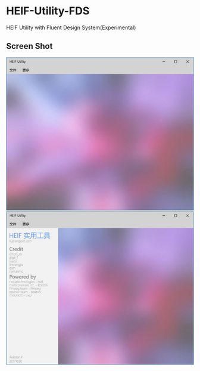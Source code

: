 # HEIF-Utility-FDS
HEIF Utility with Fluent Design System(Experimental)<br>
<h2>Screen Shot</h2>
<img src="/Images/MainWindow.JPG"><br>
<img src="/Images/About.JPG">